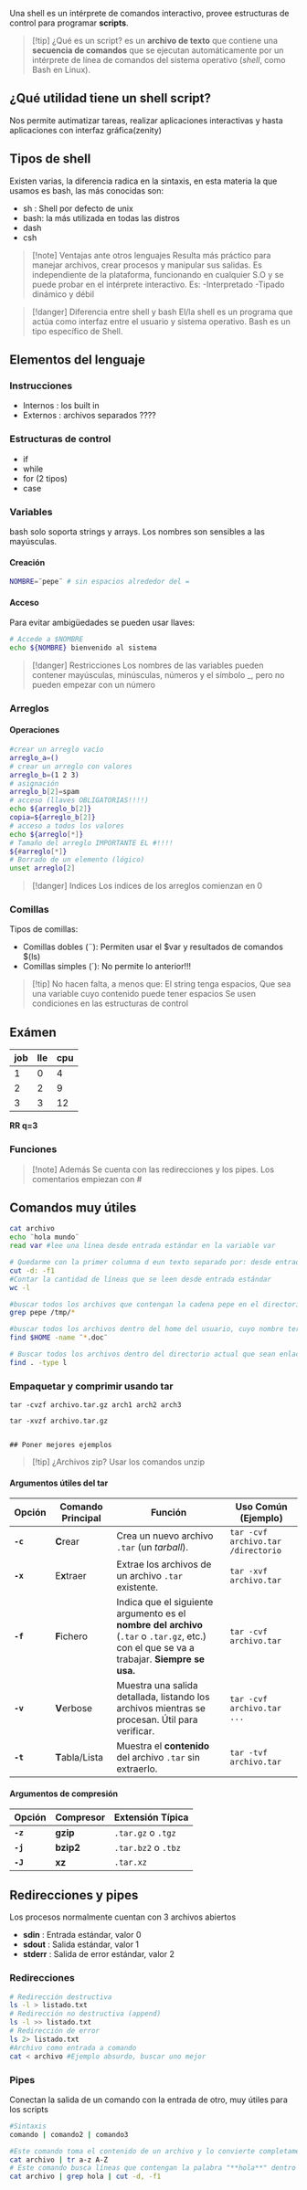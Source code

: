 Una shell es un intérprete de comandos interactivo, provee estructuras de control para programar **scripts**.
>[!tip] ¿Qué es un script?
>es un **archivo de texto** que contiene una **secuencia de comandos** que se ejecutan automáticamente por un intérprete de línea de comandos del sistema operativo (_shell_, como Bash en Linux).
## ¿Qué utilidad tiene un shell script?
Nos permite autimatizar tareas, realizar aplicaciones interactivas y hasta aplicaciones con interfaz gráfica(zenity)
## Tipos de shell
Existen varias, la diferencia radica en la sintaxis, en esta materia la que usamos es bash, las más conocidas son:
- sh : Shell por defecto de unix
- bash: la más utilizada en todas las distros
- dash
- csh
>[!note] Ventajas ante otros lenguajes
>Resulta más práctico para manejar archivos, crear procesos y manipular sus salidas. Es independiente de la plataforma, funcionando en cualquier S.O y se puede probar en el intérprete interactivo.
>Es:
> -Interpretado
> -Tipado dinámico y débil

>[!danger] Diferencia entre shell y bash
>El/la shell es un programa que actúa como interfaz entre el usuario y sistema operativo.
>Bash es un tipo específico de Shell.
## Elementos del lenguaje

### Instrucciones
- Internos : los built in
- Externos : archivos separados ????
### Estructuras de control
- if
- while
- for (2 tipos)
- case
### Variables
bash solo soporta strings y arrays. Los nombres son sensibles a las mayúsculas.
#### Creación
```bash
NOMBRE=¨pepe¨ # sin espacios alrededor del =
```
#### Acceso
Para evitar ambigüedades se pueden usar llaves:
``` bash
# Accede a $NOMBRE
echo ${NOMBRE} bienvenido al sistema
```
>[!danger] Restricciones
>Los nombres de las variables pueden contener mayúsculas, minúsculas, números y el símbolo _, pero no pueden empezar con un número

### Arreglos
#### Operaciones
```bash
#crear un arreglo vacío
arreglo_a=() 
# crear un arreglo con valores
arreglo_b=(1 2 3)
# asignación
arreglo_b[2]=spam
# acceso (llaves OBLIGATORIAS!!!!)
echo ${arreglo_b[2]}
copia=${arreglo_b[2]}
# acceso a todos los valores
echo ${arreglo[*]}
# Tamaño del arreglo IMPORTANTE EL #!!!!
${#arreglo[*]}
# Borrado de un elemento (lógico)
unset arreglo[2]
```
>[!danger] Indices
>Los indices de los arreglos comienzan en 0
### Comillas
Tipos de comillas:
- Comillas dobles (¨): Permiten usar el $var y resultados de comandos $(ls)
- Comillas simples (´): No permite lo anterior!!!
>[!tip] No hacen falta, a menos que:
>El string tenga espacios,
>Que sea una variable cuyo contenido puede tener espacios
>Se usen condiciones en las estructuras de control

## Exámen

| job | lle | cpu |
| --- | --- | --- |
| 1   | 0   | 4   |
| 2   | 2   | 9   |
| 3   | 3   | 12  |
**RR q=3**





### Funciones

>[!note] Además
>Se cuenta con las redirecciones y los pipes. Los comentarios empiezan con #

## Comandos muy útiles
```bash
cat archivo
echo ¨hola mundo¨
read var #lee una línea desde entrada estándar en la variable var

# Quedarme con la primer columna d eun texto separado por: desde entrada estandar
cut -d: -f1
#Contar la cantidad de líneas que se leen desde entrada estándar
wc -l

#buscar todos los archivos que contengan la cadena pepe en el directorio /tmp
grep pepe /tmp/*

#buscar todos los archivos dentro del home del usuario, cuyo nombre terminen en .doc
find $HOME -name ¨*.doc¨

# Buscar todos los archivos dentro del directorio actual que sean enlaces simbolicos
find . -type l
```
### Empaquetar y comprimir usando tar
```shell
tar -cvzf archivo.tar.gz arch1 arch2 arch3

tar -xvzf archivo.tar.gz


## Poner mejores ejemplos
```
>[!tip] ¿Archivos zip?
>Usar los comandos unzip 
#### Argumentos útiles del tar

| **Opción** | **Comando Principal** | **Función**                                                                                                                                | **Uso Común (Ejemplo)**            |
| ---------- | --------------------- | ------------------------------------------------------------------------------------------------------------------------------------------ | ---------------------------------- |
| **`-c`**   | **C**rear             | Crea un nuevo archivo `.tar` (un _tarball_).                                                                                               | `tar -cvf archivo.tar /directorio` |
| **`-x`**   | E**x**traer           | Extrae los archivos de un archivo `.tar` existente.                                                                                        | `tar -xvf archivo.tar`             |
| **`-f`**   | **F**ichero           | Indica que el siguiente argumento es el **nombre del archivo** (`.tar` o `.tar.gz`, etc.) con el que se va a trabajar. **Siempre se usa.** | `tar -cvf archivo.tar`             |
| **`-v`**   | **V**erbose           | Muestra una salida detallada, listando los archivos mientras se procesan. Útil para verificar.                                             | `tar -cvf archivo.tar ...`         |
| **`-t`**   | **T**abla/Lista       | Muestra el **contenido** del archivo `.tar` sin extraerlo.                                                                                 | `tar -tvf archivo.tar`             |
#### Argumentos de compresión
|**Opción**|**Compresor**|**Extensión Típica**|
|---|---|---|
|**`-z`**|**gzip**|`.tar.gz` o `.tgz`|
|**`-j`**|**bzip2**|`.tar.bz2` o `.tbz`|
|**`-J`**|**xz**|`.tar.xz`|
## Redirecciones y pipes
Los procesos normalmente cuentan con 3 archivos abiertos
- **sdin** : Entrada estándar, valor 0
- **sdout** : Salida estándar, valor 1
- **stderr** : Salida de error estándar, valor 2
### Redirecciones
```bash
# Redirección destructiva
ls -l > listado.txt 
# Redirección no destructiva (append)
ls -l >> listado.txt
# Redirección de error
ls 2> listado.txt
#Archivo como entrada a comando
cat < archivo #Ejemplo absurdo, buscar uno mejor
```
### Pipes
Conectan la salida de un comando con la entrada de otro, muy útiles para los scripts
```bash
#Sintaxis
comando | comando2 | comando3

#Este comando toma el contenido de un archivo y lo convierte completamente a **mayúsculas**.
cat archivo | tr a-z A-Z
# Este comando busca líneas que contengan la palabra "**hola**" dentro del archivo y luego extrae **solo la primera columna** de esas líneas, asumiendo que las columnas están separadas por una coma (`,`).
cat archivo | grep hola | cut -d, -f1

```